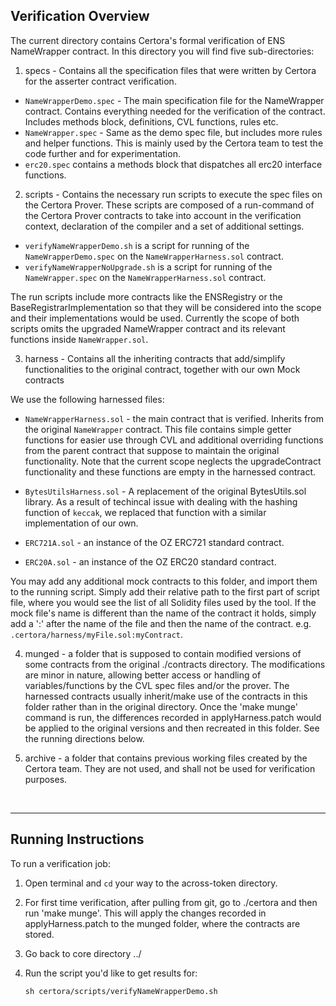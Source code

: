 ## Verification Overview
The current directory contains Certora's formal verification of ENS NameWrapper contract.
In this directory you will find five sub-directories:

1. specs - Contains all the specification files that were written by Certora for the asserter contract verification.

- `NameWrapperDemo.spec`  - The main specification file for the NameWrapper contract.
Contains everything needed for the verification of the contract. Includes methods block, definitions, CVL functions, rules etc.
- `NameWrapper.spec` - Same as the demo spec file, but includes more rules and helper functions. This is mainly used by the Certora team to test the code further and for experimentation.
- `erc20.spec` contains a methods block that dispatches all erc20 interface functions.

2. scripts - Contains the necessary run scripts to execute the spec files on the Certora Prover. These scripts are composed of a run-command of the Certora Prover contracts to take into account in the verification context, declaration of the compiler and a set of additional settings. 
- `verifyNameWrapperDemo.sh` is a script for running of the `NameWrapperDemo.spec` on the  `NameWrapperHarness.sol` contract.
- `verifyNameWrapperNoUpgrade.sh` is a script for running of the `NameWrapper.spec` on the  `NameWrapperHarness.sol` contract. 

The run scripts include more contracts like the ENSRegistry or the BaseRegistrarImplementation so that they will be considered into the scope and their implementations would be used. Currently the scope of both scripts omits the upgraded NameWrapper contract and its relevant functions inside `NameWrapper.sol`.

3. harness - Contains all the inheriting contracts that add/simplify functionalities to the original contract, together with our own Mock contracts

We use the following harnessed files:
- `NameWrapperHarness.sol` - the main contract that is verified. Inherits from the original `NameWrapper` contract. This file contains simple getter functions for easier use through CVL and additional overriding functions from the parent contract that suppose to maintain the original functionality. Note that the current scope neglects the upgradeContract functionality and these functions are empty in the harnessed contract.

- `BytesUtilsHarness.sol` - A replacement of the original BytesUtils.sol library. As a result of techincal issue with dealing with the hashing function of `keccak`, we replaced that function with a similar implementation of our own.

- `ERC721A.sol` - an instance of the OZ ERC721 standard contract.

- `ERC20A.sol` - an instance of the OZ ERC20 standard contract.

You may add any additional mock contracts to this folder, and import them to the running script. Simply add their relative path to the first part of script file, where you would see the list of all Solidity files used by the tool.
If the mock file's name is different than the name of the contract it holds,
simply add a ':' after the name of the file and then the name of the contract. e.g.
`.certora/harness/myFile.sol:myContract`.

4. munged - a folder that is supposed to contain modified versions of some contracts from the original ./contracts directory. The modifications are minor in nature, allowing better access or handling of variables/functions by the CVL spec files and/or the prover. The harnessed contracts usually inherit/make use of the contracts in this folder rather than in the original directory. Once the 'make munge' command is run, the differences recorded in applyHarness.patch would be applied to the original versions and then recreated in this folder. See the running directions below.

5. archive - a folder that contains previous working files created by the Certora team. They are not used, and shall not be used for verification purposes. 

</br>

---

## Running Instructions
To run a verification job:

1. Open terminal and `cd` your way to the across-token directory.

2. For first time verification, after pulling from git, go to ./certora
and then run 'make munge'. This will apply the changes recorded in applyHarness.patch to the munged folder, where the contracts are stored.

3. Go back to core directory ../ 

4. Run the script you'd like to get results for:
   ```
   sh certora/scripts/verifyNameWrapperDemo.sh
   ```
